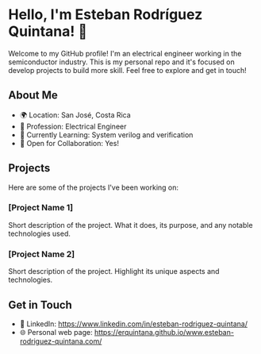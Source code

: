 # Hello, I'm Esteban Rodríguez Quintana! 👋

Welcome to my GitHub profile! I'm an electrical engineer working in the semiconductor industry. This is my personal repo and it's focused on develop projects to build more skill. Feel free to explore and get in touch!

## About Me

- 🌍 Location: San José, Costa Rica
- 💼 Profession: Electrical Engineer
- 🌱 Currently Learning: System verilog and verification
- 🤝 Open for Collaboration: Yes!

## Projects

Here are some of the projects I've been working on:

### [Project Name 1]

Short description of the project. What it does, its purpose, and any notable technologies used.

### [Project Name 2]

Short description of the project. Highlight its unique aspects and technologies.

## Get in Touch

- 💼 LinkedIn: https://www.linkedin.com/in/esteban-rodriguez-quintana/
- 🌐 Personal web page: https://erquintana.github.io/www.esteban-rodriguez-quintana.com/
<!--
## Contributions

I enjoy contributing to open source projects. Here are a few projects I've contributed to:

- [Project Name](https://github.com/project-owner/project-name)
- [Another Project](https://github.com/another-owner/another-project)

## Fun Facts

- 🎵 Favorite Song: [Your Favorite Song]
- 🎮 Currently Playing: [Game Name]
- 📚 Reading: [Book Title]
-->
